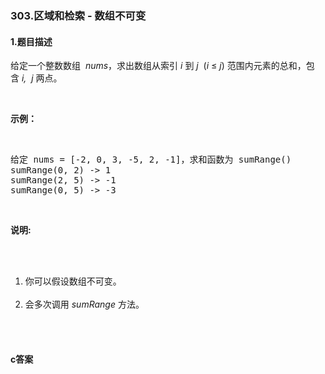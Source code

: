 ### 303.区域和检索 - 数组不可变

#### 1.题目描述

<p>给定一个整数数组 &nbsp;<em>nums</em>，求出数组从索引&nbsp;<em>i&nbsp;</em>到&nbsp;<em>j&nbsp;&nbsp;</em>(<em>i</em>&nbsp;&le;&nbsp;<em>j</em>) 范围内元素的总和，包含&nbsp;<em>i,&nbsp; j&nbsp;</em>两点。</p><br/><p><strong>示例：</strong></p><br/><pre>给定 nums = [-2, 0, 3, -5, 2, -1]，求和函数为 sumRange()<br/>sumRange(0, 2) -&gt; 1<br/>sumRange(2, 5) -&gt; -1<br/>sumRange(0, 5) -&gt; -3</pre><br/><p><strong>说明:</strong></p><br/><ol><br/>	<li>你可以假设数组不可变。</li><br/>	<li>会多次调用&nbsp;<em>sumRange</em>&nbsp;方法。</li><br/></ol><br/>

#### c答案

```c

